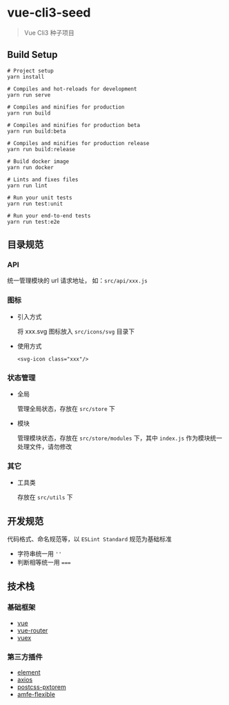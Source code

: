 # vue-cli3-seed

> Vue Cli3 种子项目

## Build Setup
```
# Project setup
yarn install

# Compiles and hot-reloads for development
yarn run serve

# Compiles and minifies for production
yarn run build

# Compiles and minifies for production beta
yarn run build:beta

# Compiles and minifies for production release
yarn run build:release

# Build docker image
yarn run docker

# Lints and fixes files
yarn run lint

# Run your unit tests
yarn run test:unit

# Run your end-to-end tests
yarn run test:e2e
```

## 目录规范

### API

统一管理模块的 url 请求地址， 如：`src/api/xxx.js`


### 图标

- 引入方式

  将 xxx.svg 图标放入 `src/icons/svg` 目录下

- 使用方式

  ```
  <svg-icon class="xxx"/>
  ```

### 状态管理

- 全局

  管理全局状态，存放在 `src/store` 下

- 模块

  管理模块状态，存放在 `src/store/modules` 下，其中 `index.js` 作为模块统一处理文件，请勿修改

### 其它

- 工具类

  存放在 `src/utils` 下


## 开发规范

代码格式、命名规范等，以 `ESLint Standard` 规范为基础标准

- 字符串统一用 `''`
- 判断相等统一用 `===`


## 技术栈

### 基础框架

- [vue](https://cn.vuejs.org/)
- [vue-router](https://router.vuejs.org/zh/)
- [vuex](https://vuex.vuejs.org/zh/)

### 第三方插件

- [element](http://element-cn.eleme.io/#/zh-CN)
- [axios](https://github.com/axios/axios)
- [postcss-pxtorem](https://github.com/cuth/postcss-pxtorem)
- [amfe-flexible](https://github.com/amfe/lib-flexible)
